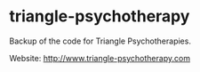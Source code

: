# triangle-psychotherapy

Backup of the code for Triangle Psychotherapies.

Website:
http://www.triangle-psychotherapy.com
